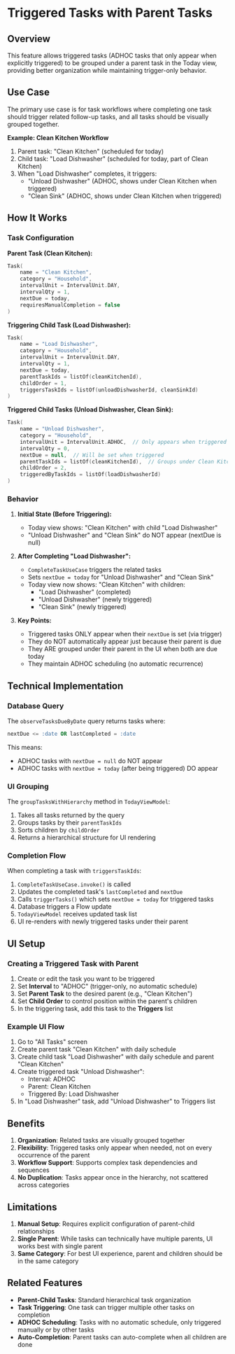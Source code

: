 # Triggered Tasks with Parent Tasks

## Overview

This feature allows triggered tasks (ADHOC tasks that only appear when explicitly triggered) to be grouped under a parent task in the Today view, providing better organization while maintaining trigger-only behavior.

## Use Case

The primary use case is for task workflows where completing one task should trigger related follow-up tasks, and all tasks should be visually grouped together.

**Example: Clean Kitchen Workflow**
1. Parent task: "Clean Kitchen" (scheduled for today)
2. Child task: "Load Dishwasher" (scheduled for today, part of Clean Kitchen)
3. When "Load Dishwasher" completes, it triggers:
   - "Unload Dishwasher" (ADHOC, shows under Clean Kitchen when triggered)
   - "Clean Sink" (ADHOC, shows under Clean Kitchen when triggered)

## How It Works

### Task Configuration

**Parent Task (Clean Kitchen):**
```kotlin
Task(
    name = "Clean Kitchen",
    category = "Household",
    intervalUnit = IntervalUnit.DAY,
    intervalQty = 1,
    nextDue = today,
    requiresManualCompletion = false
)
```

**Triggering Child Task (Load Dishwasher):**
```kotlin
Task(
    name = "Load Dishwasher",
    category = "Household",
    intervalUnit = IntervalUnit.DAY,
    intervalQty = 1,
    nextDue = today,
    parentTaskIds = listOf(cleanKitchenId),
    childOrder = 1,
    triggersTaskIds = listOf(unloadDishwasherId, cleanSinkId)
)
```

**Triggered Child Tasks (Unload Dishwasher, Clean Sink):**
```kotlin
Task(
    name = "Unload Dishwasher",
    category = "Household",
    intervalUnit = IntervalUnit.ADHOC,  // Only appears when triggered
    intervalQty = 0,
    nextDue = null,  // Will be set when triggered
    parentTaskIds = listOf(cleanKitchenId),  // Groups under Clean Kitchen
    childOrder = 2,
    triggeredByTaskIds = listOf(loadDishwasherId)
)
```

### Behavior

1. **Initial State (Before Triggering):**
   - Today view shows: "Clean Kitchen" with child "Load Dishwasher"
   - "Unload Dishwasher" and "Clean Sink" do NOT appear (nextDue is null)

2. **After Completing "Load Dishwasher":**
   - `CompleteTaskUseCase` triggers the related tasks
   - Sets `nextDue = today` for "Unload Dishwasher" and "Clean Sink"
   - Today view now shows: "Clean Kitchen" with children:
     - "Load Dishwasher" (completed)
     - "Unload Dishwasher" (newly triggered)
     - "Clean Sink" (newly triggered)

3. **Key Points:**
   - Triggered tasks ONLY appear when their `nextDue` is set (via trigger)
   - They do NOT automatically appear just because their parent is due
   - They ARE grouped under their parent in the UI when both are due today
   - They maintain ADHOC scheduling (no automatic recurrence)

## Technical Implementation

### Database Query
The `observeTasksDueByDate` query returns tasks where:
```sql
nextDue <= :date OR lastCompleted = :date
```

This means:
- ADHOC tasks with `nextDue = null` do NOT appear
- ADHOC tasks with `nextDue = today` (after being triggered) DO appear

### UI Grouping
The `groupTasksWithHierarchy` method in `TodayViewModel`:
1. Takes all tasks returned by the query
2. Groups tasks by their `parentTaskIds`
3. Sorts children by `childOrder`
4. Returns a hierarchical structure for UI rendering

### Completion Flow
When completing a task with `triggersTaskIds`:
1. `CompleteTaskUseCase.invoke()` is called
2. Updates the completed task's `lastCompleted` and `nextDue`
3. Calls `triggerTasks()` which sets `nextDue = today` for triggered tasks
4. Database triggers a Flow update
5. `TodayViewModel` receives updated task list
6. UI re-renders with newly triggered tasks under their parent

## UI Setup

### Creating a Triggered Task with Parent

1. Create or edit the task you want to be triggered
2. Set **Interval** to "ADHOC" (trigger-only, no automatic schedule)
3. Set **Parent Task** to the desired parent (e.g., "Clean Kitchen")
4. Set **Child Order** to control position within the parent's children
5. In the triggering task, add this task to the **Triggers** list

### Example UI Flow

1. Go to "All Tasks" screen
2. Create parent task "Clean Kitchen" with daily schedule
3. Create child task "Load Dishwasher" with daily schedule and parent "Clean Kitchen"
4. Create triggered task "Unload Dishwasher":
   - Interval: ADHOC
   - Parent: Clean Kitchen
   - Triggered By: Load Dishwasher
5. In "Load Dishwasher" task, add "Unload Dishwasher" to Triggers list

## Benefits

1. **Organization**: Related tasks are visually grouped together
2. **Flexibility**: Triggered tasks only appear when needed, not on every occurrence of the parent
3. **Workflow Support**: Supports complex task dependencies and sequences
4. **No Duplication**: Tasks appear once in the hierarchy, not scattered across categories

## Limitations

1. **Manual Setup**: Requires explicit configuration of parent-child relationships
2. **Single Parent**: While tasks can technically have multiple parents, UI works best with single parent
3. **Same Category**: For best UI experience, parent and children should be in the same category

## Related Features

- **Parent-Child Tasks**: Standard hierarchical task organization
- **Task Triggering**: One task can trigger multiple other tasks on completion
- **ADHOC Scheduling**: Tasks with no automatic schedule, only triggered manually or by other tasks
- **Auto-Completion**: Parent tasks can auto-complete when all children are done
